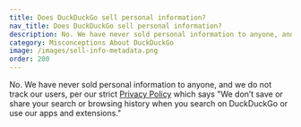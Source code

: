 ```yaml
---
title: Does DuckDuckGo sell personal information?
nav_title: Does DuckDuckGo sell personal information?
description: No. We have never sold personal information to anyone, and we do not track our users, per our strict Privacy Policy.
category: Misconceptions About DuckDuckGo
image: /images/sell-info-metadata.png
order: 200
---
```


No. We have never sold personal information to anyone, and we do not track our users, per our strict [Privacy Policy](https://duckduckgo.com/privacy) which says "We don’t save or share your search or browsing history when you search on DuckDuckGo or use our apps and extensions."
